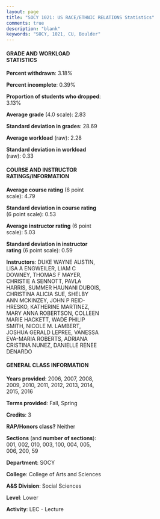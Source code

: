 ```yaml
---
layout: page
title: "SOCY 1021: US RACE/ETHNIC RELATIONS Statistics"
comments: true
description: "blank"
keywords: "SOCY, 1021, CU, Boulder"
--- 
```

<head>
<script src="https://ajax.googleapis.com/ajax/libs/jquery/2.1.3/jquery.min.js"></script>
<script src="https://dl.dropboxusercontent.com/s/pc42nxpaw1ea4o9/highcharts.js?dl=0"></script>
<!-- <script src="../assets/js/highcharts.js"></script> -->
<style type="text/css">@font-face {
	font-family: "Bebas Neue";
	src: url(https://www.filehosting.org/file/details/544349/BebasNeue%20Regular.otf) format("opentype");
	}
	h1.Bebas { 
		font-family: "Bebas Neue", Verdana, Tahoma;
	}
</style>
</head>
<body>
	<div id="container" style="float: right; width: 45%; height: 88%; margin-left: 2.5%; margin-right: 2.5%;"></div>
	<script language="JavaScript">
		$(document).ready(function() {
		var chart = {type: 'column'};
		var title = {text: 'Grade Distribution'};
		var xAxis = {categories: ['A','B','C','D','F'],crosshair: true};
		var yAxis = {min: 0,title: {text: 'Percentage'}};
		var tooltip = {headerFormat: '<center><b><span style="font-size:20px">{point.key}</span></b></center>',
		               pointFormat: '<td style="padding:0"><b>{point.y:.1f}%</b></td>',
		               footerFormat: '</table>',shared: true,useHTML: true};
		var plotOptions = {column: {pointPadding: 0.0,borderWidth: 0}};  
		var credits = {enabled: false};var series= [{name: 'Percent',data: [29.25,37.92,24.06,6.19,2.58,]}];
		var json = {};
		json.chart = chart;
		json.title = title;
		json.tooltip = tooltip;
		json.xAxis = xAxis;
		json.yAxis = yAxis;  
		json.series = series;
		json.plotOptions = plotOptions;  
		json.credits = credits;
		$('#container').highcharts(json);
	});
	</script>
</body>
			   
#### GRADE AND WORKLOAD STATISTICS

**Percent withdrawn**: 3.18%

**Percent incomplete**: 0.39%

**Proportion of students who dropped**: 3.13%

**Average grade** (4.0 scale): 2.83

**Standard deviation in grades**: 28.69

**Average workload** (raw): 2.28

**Standard deviation in workload** (raw): 0.33

#### COURSE AND INSTRUCTOR RATINGS/INFORMATION

**Average course rating** (6 point scale): 4.79

**Standard deviation in course rating** (6 point scale): 0.53

**Average instructor rating** (6 point scale): 5.03

**Standard deviation in instructor rating** (6 point scale): 0.59

**Instructors**: DUKE WAYNE AUSTIN, LISA A ENGWEILER, LIAM C DOWNEY, THOMAS F MAYER, CHRISTIE A SENNOTT, PAVLA HARRIS, SUMMER HAUNANI DUBOIS, CHRISTINA ALICIA SUE, SHELBY ANN MCKINZEY, JOHN P REID-HRESKO, KATHERINE MARTINEZ, MARY ANNA ROBERTSON, COLLEEN MARIE HACKETT, WADE PHILIP SMITH, NICOLE M. LAMBERT, JOSHUA GERALD LEPREE, VANESSA EVA-MARIA ROBERTS, ADRIANA CRISTINA NUNEZ, DANIELLE RENEE DENARDO

#### GENERAL CLASS INFORMATION

**Years provided**: 2006, 2007, 2008, 2009, 2010, 2011, 2012, 2013, 2014, 2015, 2016

**Terms provided**: Fall, Spring

**Credits**: 3

**RAP/Honors class?** Neither

**Sections** (and **number of sections**): 001, 002, 010, 003, 100, 004, 005, 006, 200, 59

**Department**: SOCY

**College**: College of Arts and Sciences

**A&S Division**: Social Sciences

**Level**: Lower

**Activity**: LEC - Lecture